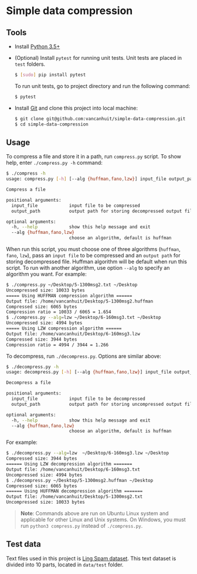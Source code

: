 # Simple data compression

## Tools

- Install [Python 3.5+](https://www.python.org/)
- (Optional) Install `pytest` for running unit tests. Unit tests are placed in `test` folders.

    ```sh
    $ [sudo] pip install pytest
    ```
    To run unit tests, go to project directory and run the following command:
    ```sh
    $ pytest
    ```
- Install [Git](https://git-scm.com/) and clone this project into local machine:
    ```sh
    $ git clone git@github.com:vancanhuit/simple-data-compression.git
    $ cd simple-data-compression
    ```

## Usage 

To compress a file and store it in a path, run `compress.py` script. To show help, enter `./compress.py -h` command:

```sh
$ ./compress -h
usage: compress.py [-h] [--alg {huffman,fano,lzw}] input_file output_path

Compress a file

positional arguments:
  input_file            input file to be compressed
  output_path           output path for storing decompressed output file

optional arguments:
  -h, --help            show this help message and exit
  --alg {huffman,fano,lzw}
                        choose an algorithm, default is huffman
```

When run this script, you must choose one of three algorithms (`huffman`, `fano`, `lzw`), pass an `input file` to be compressed and an `output path` for storing decompressed file.
Huffman algorithm will be default when run this script. To run with another algorithm, use option `--alg` to specify an algorithm you want. For example:

```sh
$ ./compress.py ~/Desktop/5-1300msg2.txt ~/Desktop
Uncompressed size: 10033 bytes
===== Using HUFFMAN compression algorithm ======
Output file: /home/vancanhuit/Desktop/5-1300msg2.huffman
Compressed size: 6065 bytes
Compression ratio = 10033 / 6065 = 1.654
$ ./compress.py --alg=lzw ~/Desktop/6-160msg3.txt ~/Desktop
Uncompressed size: 4994 bytes
===== Using LZW compression algorithm ======
Output file: /home/vancanhuit/Desktop/6-160msg3.lzw
Compressed size: 3944 bytes
Compression ratio = 4994 / 3944 = 1.266
```

To decompress, run `./decompress.py`. Options are similar above:

```sh
$ ./decompress.py -h
usage: decompress.py [-h] [--alg {huffman,fano,lzw}] input_file output_path

Decompress a file

positional arguments:
  input_file            input file to be decompressed
  output_path           output path for storing uncompressed output file

optional arguments:
  -h, --help            show this help message and exit
  --alg {huffman,fano,lzw}
                        choose an algorithm, default is huffman
```

For example:

```sh
$ ./decompress.py --alg=lzw  ~/Desktop/6-160msg3.lzw ~/Desktop
Compressed size: 3944 bytes
====== Using LZW decompression algorithm =======
Output file: /home/vancanhuit/Desktop/6-160msg3.txt
Uncompressed size: 4994 bytes
$ ./decompress.py ~/Desktop/5-1300msg2.huffman ~/Desktop
Compressed size: 6065 bytes
====== Using HUFFMAN decompression algorithm =======
Output file: /home/vancanhuit/Desktop/5-1300msg2.txt
Uncompressed size: 10033 bytes
```

> **Note**: Commands above are run on Ubuntu Linux system and applicable for other Linux and Unix systems. On Windows, you must run `python3 compress.py` instead of `./compress.py`.

## Test data
Text files used in this project is [Ling Spam dataset](http://csmining.org/index.php/ling-spam-datasets.html). This text dataset is divided into 10 parts, located in `data/test` folder.
